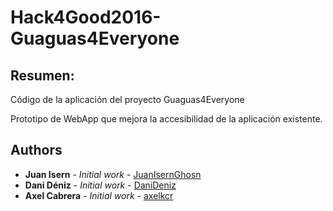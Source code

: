 # Hack4Good2016-Guaguas4Everyone

## Resumen:

Código de la aplicación del proyecto Guaguas4Everyone

Prototipo de WebApp que mejora la accesibilidad de la aplicación existente.

## Authors
* **Juan Isern** - *Initial work* - [JuanIsernGhosn](https://github.com/JuanIsernGhosn/)
* **Dani Déniz** - *Initial work* - [DaniDeniz](https://github.com/DaniDeniz)
* **Axel Cabrera** - *Initial work* - [axelkcr](https://github.com/axelkcr)
